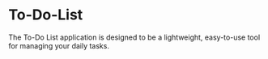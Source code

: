 # To-Do-List

The To-Do List application is designed to be a lightweight, easy-to-use tool for managing your daily tasks.
